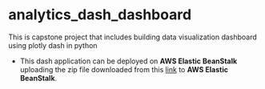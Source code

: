 # analytics_dash_dashboard
This is capstone project that includes building data visualization dashboard using plotly dash in python

- This dash application can be deployed on **AWS Elastic BeanStalk** uploading the zip file downloaded from this [link](https://drive.google.com/file/d/15n6_TCXGrHBQQmxb20KY9oyeQBtEQx-W/view?usp=sharing) to **AWS Elastic BeanStalk**.
